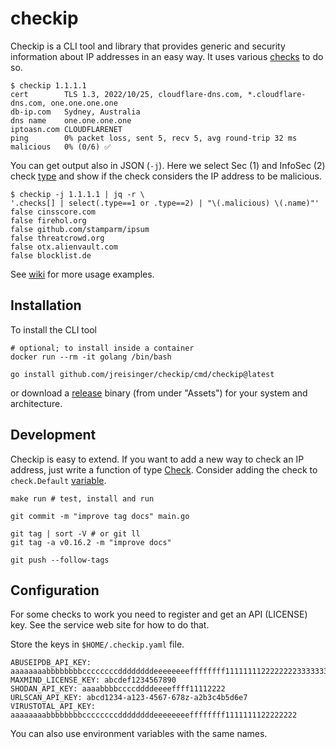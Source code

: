 # checkip

Checkip is a CLI tool and library that provides generic and security information about IP addresses in an easy way. It uses various [checks](https://pkg.go.dev/github.com/jreisinger/checkip/check) to do so.

```
$ checkip 1.1.1.1
cert        TLS 1.3, 2022/10/25, cloudflare-dns.com, *.cloudflare-dns.com, one.one.one.one
db-ip.com   Sydney, Australia
dns name    one.one.one.one
iptoasn.com CLOUDFLARENET
ping        0% packet loss, sent 5, recv 5, avg round-trip 32 ms
malicious   0% (0/6) ✅
```

You can get output also in JSON (`-j`). Here we select Sec (1) and InfoSec (2) check [type](https://pkg.go.dev/github.com/jreisinger/checkip#Type) and show if the check considers the IP address to be malicious.

```
$ checkip -j 1.1.1.1 | jq -r \
'.checks[] | select(.type==1 or .type==2) | "\(.malicious) \(.name)"'
false cinsscore.com
false firehol.org
false github.com/stamparm/ipsum
false threatcrowd.org
false otx.alienvault.com
false blocklist.de
```

See [wiki](https://github.com/jreisinger/checkip/wiki) for more usage examples.

## Installation

To install the CLI tool

```
# optional; to install inside a container
docker run --rm -it golang /bin/bash

go install github.com/jreisinger/checkip/cmd/checkip@latest
```

or download a [release](https://github.com/jreisinger/checkip/releases) binary (from under "Assets") for your system and architecture.

## Development

Checkip is easy to extend. If you want to add a new way to check an IP address, just write a function of type [Check](https://pkg.go.dev/github.com/jreisinger/checkip#Check). Consider adding the check to `check.Default` [variable](https://pkg.go.dev/github.com/jreisinger/checkip/check#pkg-variables).

```
make run # test, install and run

git commit -m "improve tag docs" main.go

git tag | sort -V # or git ll
git tag -a v0.16.2 -m "improve docs"

git push --follow-tags
```

## Configuration

For some checks to work you need to register and get an API (LICENSE) key. See the service web site for how to do that.

Store the keys in `$HOME/.checkip.yaml` file.

```
ABUSEIPDB_API_KEY: aaaaaaaabbbbbbbbccccccccddddddddeeeeeeeeffffffff11111111222222223333333344444444
MAXMIND_LICENSE_KEY: abcdef1234567890
SHODAN_API_KEY: aaaabbbbccccddddeeeeffff11112222
URLSCAN_API_KEY: abcd1234-a123-4567-678z-a2b3c4b5d6e7
VIRUSTOTAL_API_KEY: aaaaaaaabbbbbbbbccccccccddddddddeeeeeeeeffffffff1111111122222222
```

You can also use environment variables with the same names.
